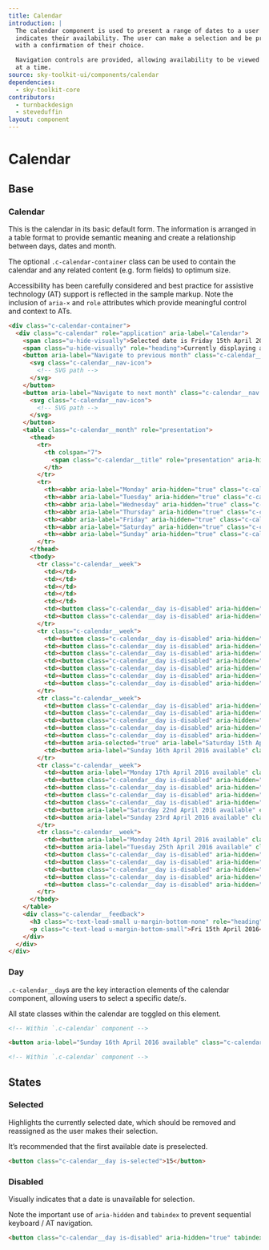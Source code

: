 ```yaml
---
title: Calendar
introduction: |
  The calendar component is used to present a range of dates to a user and
  indicates their availability. The user can make a selection and be presented
  with a confirmation of their choice.

  Navigation controls are provided, allowing availability to be viewed one month
  at a time.
source: sky-toolkit-ui/components/calendar
dependencies:
  - sky-toolkit-core
contributors:
  - turnbackdesign
  - steveduffin
layout: component
---
```


# Calendar

## Base

### Calendar

This is the calendar in its basic default form. The information is arranged in a
table format to provide semantic meaning and create a relationship between days,
dates and month.

The optional `.c-calendar-container` class can be used to contain the calendar
and any related content (e.g. form fields) to optimum size.

Accessibility has been carefully considered and best practice for assistive
technology (AT) support is reflected in the sample markup. Note the inclusion of
`aria-×` and `role` attributes which provide meaningful
control and context to ATs.

```html
<div class="c-calendar-container">
  <div class="c-calendar" role="application" aria-label="Calendar">
    <span class="u-hide-visually">Selected date is Friday 15th April 2016</span>
    <span class="u-hide-visually" role="heading">Currently displaying available dates for April 2016.</span>
    <button aria-label="Navigate to previous month" class="c-calendar__nav c-calendar__nav--prev">
      <svg class="c-calendar__nav-icon">
        <!-- SVG path -->
      </svg>
    </button>
    <button aria-label="Navigate to next month" class="c-calendar__nav c-calendar__nav--next">
      <svg class="c-calendar__nav-icon">
        <!-- SVG path -->
      </svg>
    </button>
    <table class="c-calendar__month" role="presentation">
      <thead>
        <tr>
          <th colspan="7">
            <span class="c-calendar__title" role="presentation" aria-hidden="true">April 2016</span>
          </th>
        </tr>
        <tr>
          <th><abbr aria-label="Monday" aria-hidden="true" class="c-calendar__weekday" tabindex="-1" title="Monday">Mo</abbr></th>
          <th><abbr aria-label="Tuesday" aria-hidden="true" class="c-calendar__weekday" tabindex="-1" title="Tuesday">Tu</abbr></th>
          <th><abbr aria-label="Wednesday" aria-hidden="true" class="c-calendar__weekday" tabindex="-1" title="Wednesday">We</abbr></th>
          <th><abbr aria-label="Thursday" aria-hidden="true" class="c-calendar__weekday" tabindex="-1" title="Thursday">Th</abbr></th>
          <th><abbr aria-label="Friday" aria-hidden="true" class="c-calendar__weekday" tabindex="-1" title="Friday">Fr</abbr></th>
          <th><abbr aria-label="Saturday" aria-hidden="true" class="c-calendar__weekday" tabindex="-1" title="Saturday">Sa</abbr></th>
          <th><abbr aria-label="Sunday" aria-hidden="true" class="c-calendar__weekday" tabindex="-1" title="Sunday">Su</abbr></th>
        </tr>
      </thead>
      <tbody>
        <tr class="c-calendar__week">
          <td></td>
          <td></td>
          <td></td>
          <td></td>
          <td></td>
          <td><button class="c-calendar__day is-disabled" aria-hidden="true" tabindex="-1">1</button></td>
          <td><button class="c-calendar__day is-disabled" aria-hidden="true" tabindex="-1">2</button></td>
        </tr>
        <tr class="c-calendar__week">
          <td><button class="c-calendar__day is-disabled" aria-hidden="true" tabindex="-1">3</button></td>
          <td><button class="c-calendar__day is-disabled" aria-hidden="true" tabindex="-1">4</button></td>
          <td><button class="c-calendar__day is-disabled" aria-hidden="true" tabindex="-1">5</button></td>
          <td><button class="c-calendar__day is-disabled" aria-hidden="true" tabindex="-1">6</button></td>
          <td><button class="c-calendar__day is-disabled" aria-hidden="true" tabindex="-1">7</button></td>
          <td><button class="c-calendar__day is-disabled" aria-hidden="true" tabindex="-1">8</button></td>
          <td><button class="c-calendar__day is-disabled" aria-hidden="true" tabindex="-1">9</button></td>
        </tr>
        <tr class="c-calendar__week">
          <td><button class="c-calendar__day is-disabled" aria-hidden="true" tabindex="-1">10</button></td>
          <td><button class="c-calendar__day is-disabled" aria-hidden="true" tabindex="-1">11</button></td>
          <td><button class="c-calendar__day is-disabled" aria-hidden="true" tabindex="-1">12</button></td>
          <td><button class="c-calendar__day is-disabled" aria-hidden="true" tabindex="-1">13</button></td>
          <td><button class="c-calendar__day is-disabled" aria-hidden="true" tabindex="-1">14</button></td>
          <td><button aria-selected="true" aria-label="Saturday 15th April 2016 is currently selected" class="c-calendar__day is-selected">15</button></td>
          <td><button aria-label="Sunday 16th April 2016 available" class="c-calendar__day">16</button></td>
        </tr>
        <tr class="c-calendar__week">
          <td><button aria-label="Monday 17th April 2016 available" class="c-calendar__day">17</button></td>
          <td><button class="c-calendar__day is-disabled" aria-hidden="true" tabindex="-1">18</button></td>
          <td><button class="c-calendar__day is-disabled" aria-hidden="true" tabindex="-1">19</button></td>
          <td><button class="c-calendar__day is-disabled" aria-hidden="true" tabindex="-1">20</button></td>
          <td><button class="c-calendar__day is-disabled" aria-hidden="true" tabindex="-1">21</button></td>
          <td><button aria-label="Saturday 22nd April 2016 available" class="c-calendar__day">22</button></td>
          <td><button aria-label="Sunday 23rd April 2016 available" class="c-calendar__day">23</button></td>
        </tr>
        <tr class="c-calendar__week">
          <td><button aria-label="Monday 24th April 2016 available" class="c-calendar__day">24</button></td>
          <td><button aria-label="Tuesday 25th April 2016 available" class="c-calendar__day">25</button></td>
          <td><button class="c-calendar__day is-disabled" aria-hidden="true" tabindex="-1">26</button></td>
          <td><button class="c-calendar__day is-disabled" aria-hidden="true" tabindex="-1">27</button></td>
          <td><button class="c-calendar__day is-disabled" aria-hidden="true" tabindex="-1">28</button></td>
          <td><button class="c-calendar__day is-disabled" aria-hidden="true" tabindex="-1">29</button></td>
          <td><button class="c-calendar__day is-disabled" aria-hidden="true" tabindex="-1">30</button></td>
        </tr>
      </tbody>
    </table>
    <div class="c-calendar__feedback">
      <h3 class="c-text-lead-small u-margin-bottom-none" role="heading">Chosen install date</h3>
      <p class="c-text-lead u-margin-bottom-small">Fri 15th April 2016</p>
    </div>
  </div>
</div>
```

### Day

`.c-calendar__day`s are the key interaction elements of the calendar component,
allowing users to select a specific date/s.

All state classes within the calendar are toggled on this element.

```html
<!-- Within `.c-calendar` component -->

<button aria-label="Sunday 16th April 2016 available" class="c-calendar__day">16</button>

<!-- Within `.c-calendar` component -->
```

## States

### Selected

Highlights the currently selected date, which should be removed and reassigned
as the user makes their selection.

It’s recommended that the first available date is preselected.

```html
<button class="c-calendar__day is-selected">15</button>
```

### Disabled

Visually indicates that a date is unavailable for selection.

Note the important use of `aria-hidden` and `tabindex` to prevent sequential
keyboard / AT navigation.

```html
<button class="c-calendar__day is-disabled" aria-hidden="true" tabindex="-1">15</button>
```